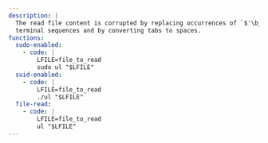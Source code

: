```yaml
---
description: |
  The read file content is corrupted by replacing occurrences of `$'\b_'` to
  terminal sequences and by converting tabs to spaces.
functions:
  sudo-enabled:
    - code: |
        LFILE=file_to_read
        sudo ul "$LFILE"
  suid-enabled:
    - code: |
        LFILE=file_to_read
        ./ul "$LFILE"
  file-read:
    - code: |
        LFILE=file_to_read
        ul "$LFILE"
---
```

